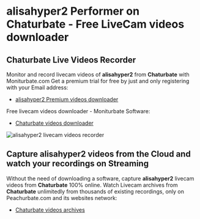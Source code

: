 # alisahyper2 Performer on Chaturbate - Free LiveCam videos downloader

## Chaturbate Live Videos Recorder

Monitor and record livecam videos of **alisahyper2** from **Chaturbate** with Moniturbate.com
Get a premium trial for free by just and only registering with your Email address:
* [alisahyper2 Premium videos downloader](https://moniturbate.com/request-demo-licence-key.html)

Free livecam videos downloader - Moniturbate Software:
* [Chaturbate videos downloader](https://moniturbate.com/moniturbate-download-software.html)

![alisahyper2 livecam videos recorder](https://peachurnet.com/templates/moniturbate-software.png)


## Capture alisahyper2 videos from the Cloud and watch your recordings on Streaming

Without the need of downloading a software, capture **alisahyper2** livecam videos from **Chaturbate** 100% online.
Watch Livecam archives from **Chaturbate** unlimitedly from thousands of existing recordings, only on Peachurbate.com and its websites network:
* [Chaturbate videos archives](https://peachurnet.com/)